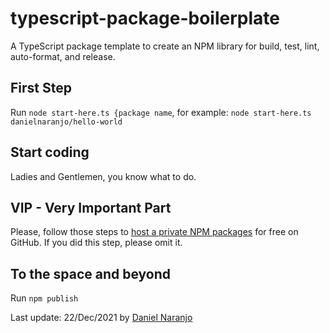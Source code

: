 # typescript-package-boilerplate

A TypeScript package template to create an NPM library for build, test, lint, auto-format, and release. 

## First Step 
Run `node start-here.ts {package name`, for example: 
```node start-here.ts danielnaranjo/hello-world```

## Start coding
Ladies and Gentlemen, you know what to do. 

## VIP  - Very Important Part 
Please, follow those steps to [host a private NPM packages](https://andreybleme.com/2020-05-31/hosting-private-npm-packages-for-free/) for free on GitHub. If you did this step, please omit it.

## To the space and beyond
Run `npm publish`

Last update: 22/Dec/2021 by [Daniel Naranjo](https://twitter.com/naranjodaniel)
